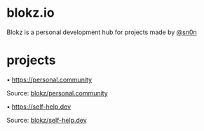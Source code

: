 # blokz.io
Blokz is a personal development hub for projects made by [@sn0n](https://github.com/sn0n)


# projects

• https://personal.community

Source: 
[blokz/personal.community](https://github.com/blokz/personal.community)


• https://self-help.dev

Source: 
[blokz/self-help.dev](https://github.com/blokz/self-help.dev)
